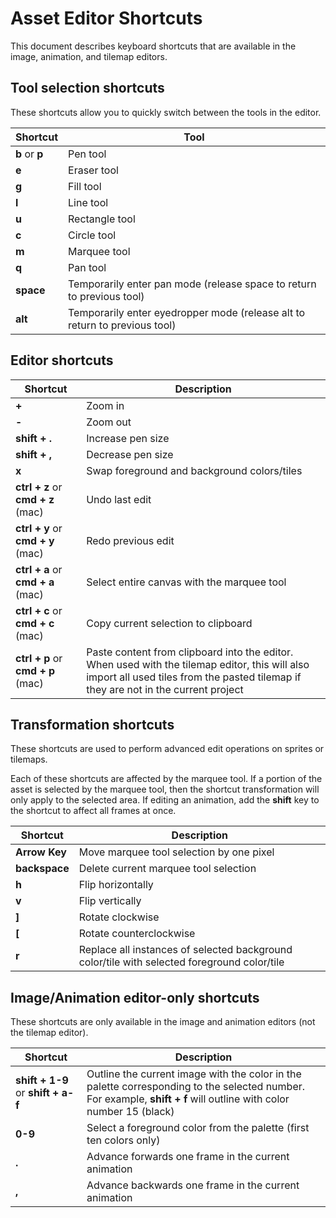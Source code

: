 # Asset Editor Shortcuts

This document describes keyboard shortcuts that are available in the image, animation, and tilemap editors.

## Tool selection shortcuts

These shortcuts allow you to quickly switch between the tools in the editor.

| Shortcut       | Tool |
| ---------------| ----------- |
| **b** or **p** | Pen tool |
| **e**          | Eraser tool |
| **g**          | Fill tool |
| **l**          | Line tool |
| **u**          | Rectangle tool |
| **c**          | Circle tool |
| **m**          | Marquee tool |
| **q**          | Pan tool |
| **space**      | Temporarily enter pan mode (release space to return to previous tool) |
| **alt**        | Temporarily enter eyedropper mode (release alt to return to previous tool)

## Editor shortcuts

| Shortcut                          | Description |
| --------------------------------- | ----------- |
| **+**                             | Zoom in |
| **-**                             | Zoom out |
| **shift + .**                     | Increase pen size |
| **shift + ,**                     | Decrease pen size |
| **x**                             | Swap foreground and background colors/tiles |
| **ctrl + z** or **cmd + z** (mac) | Undo last edit |
| **ctrl + y** or **cmd + y** (mac) | Redo previous edit |
| **ctrl + a** or **cmd + a** (mac) | Select entire canvas with the marquee tool |
| **ctrl + c** or **cmd + c** (mac) | Copy current selection to clipboard |
| **ctrl + p** or **cmd + p** (mac) | Paste content from clipboard into the editor. When used with the tilemap editor, this will also import all used tiles from the pasted tilemap if they are not in the current project |

## Transformation shortcuts

These shortcuts are used to perform advanced edit operations on sprites or tilemaps.

Each of these shortcuts are affected by the marquee tool.
If a portion of the asset is selected by the marquee tool, then the shortcut transformation will only apply to the selected area.
If editing an animation, add the **shift** key to the shortcut to affect all frames at once.

| Shortcut       | Description |
| -------------- | ----------- |
| **Arrow Key**  | Move marquee tool selection by one pixel |
| **backspace**  | Delete current marquee tool selection |
| **h**          | Flip horizontally |
| **v**          | Flip vertically |
| **]**          | Rotate clockwise |
| **[**          | Rotate counterclockwise |
| **r**          | Replace all instances of selected background color/tile with selected foreground color/tile |


## Image/Animation editor-only shortcuts

These shortcuts are only available in the image and animation editors (not the tilemap editor).

| Shortcut                           | Description |
| ---------------------------------- | ----------- |
| **shift + 1-9** or **shift + a-f** | Outline the current image with the color in the palette corresponding to the selected number. For example, **shift + f** will outline with color number 15 (black) |
| **0-9**                            | Select a foreground color from the palette (first ten colors only) |
| **.**                              | Advance forwards one frame in the current animation |
| **,**                              | Advance backwards one frame in the current animation |

